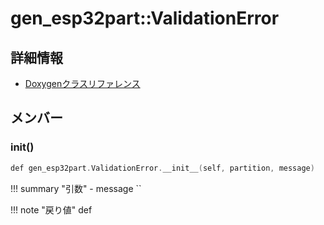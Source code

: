 # gen_esp32part::ValidationError



## 詳細情報

- [Doxygenクラスリファレンス](https://lang-ship.com/reference/ESP32/latest/classgen__esp32part_1_1_validation_error.html)

## メンバー

### __init__()



```c
def gen_esp32part.ValidationError.__init__(self, partition, message)
```

!!! summary "引数"
	- message `` 

!!! note "戻り値"
	def




